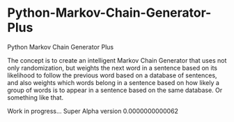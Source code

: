 # Python-Markov-Chain-Generator-Plus
Python Markov Chain Generator Plus

The concept is to create an intelligent Markov Chain Generator that uses not only randomization, but weights the next word in a sentence based on its likelihood to follow the previous word based on a database of sentences, and also weights which words belong in a sentence based on how likely a group of words is to appear in a sentence based on the same database. Or something like that.

Work in progress... Super Alpha version 0.0000000000062
